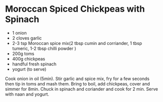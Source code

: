 # Moroccan Spiced Chickpeas with Spinach

- 1 onion
- 2 cloves garlic
- 2-3 tsp Moroccan spice mix(2 tbsp cumin and corriander, 1 tbsp tumeric, 1-2 tbsp chilli powder )
- 200g toms
- 400g chickpeas
- handful fresh spinach
- yogurt (to serve)

Cook onion in oil (5min).
Stir garlic and spice mix, fry for a few seconds then tip in toms and mash them.
Bring to boil, add chickpeas, cover and simmer for 8min.
Chuck in spinach and coriander and cook for 2 min.
Serve with naan and yogurt.
